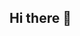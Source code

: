 ## Hi there 👋

<!--
**Amansk-88/Amansk-88** is a ✨ _special_ ✨ repository because its `README.md` (this file) appears on your GitHub profile.

👋 Hi there, I'm Aman!

📊 Detail-oriented data analyst dedicated to extracting meaningful insights and driving data-driven decision-making.

💼 Based in Nashik, Maharashtra, India, I actively contribute to projects that leverage data to solve complex problems.

📧 Feel free to reach out to me at shaikhaman8122@gmail.com. I'm always open to collaborating on exciting projects or discussing new opportunities.

-->

